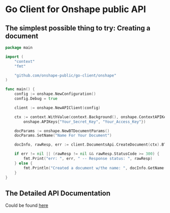 # Go Client for Onshape public API

## The simplest possible thing to try: Creating a document
```Go
package main

import (
	"context"
	"fmt"

	"github.com/onshape-public/go-client/onshape"
)

func main() {
	config := onshape.NewConfiguration()
	config.Debug = true

	client := onshape.NewAPIClient(config)

	ctx := context.WithValue(context.Background(), onshape.ContextAPIKeys,
		onshape.APIKeys{"Your_Secret_Key", "Your_Access_Key"})

	docParams := onshape.NewBTDocumentParams()
	docParams.SetName("Name For Your Document")

	docInfo, rawResp, err := client.DocumentsApi.CreateDocument(ctx).BTDocumentParams(*docParams).Execute()

	if err != nil || (rawResp != nil && rawResp.StatusCode >= 300) {
		fmt.Print("err: ", err, " -- Response status: ", rawResp)
	} else {
		fmt.Println("Created a document w/the name: ", docInfo.GetName())
    }
}
```

## The Detailed API Documentation
Could be found [here](./onshape/README.md)